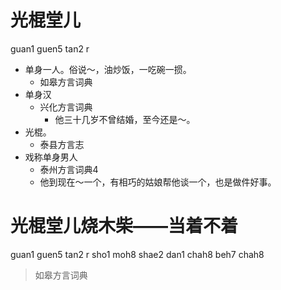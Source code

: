 # 光棍堂儿
guan1 guen5 tan2 r
+ 单身一人。俗说～，油炒饭，一吃碗一掼。
  * 如皋方言词典
+ 单身汉
  * 兴化方言词典
    - 他三十几岁不曾结婚，至今还是～。
+ 光棍。
  * 泰县方言志
+ 戏称单身男人
  * 泰州方言词典4
  - 他到现在～一个，有相巧的姑娘帮他谈一个，也是做件好事。


# 光棍堂儿烧木柴——当着不着
guan1 guen5 tan2 r sho1 moh8 shae2 dan1 chah8 beh7 chah8
> 如皋方言词典

